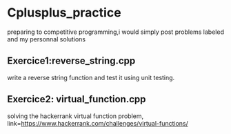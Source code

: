 # Cplusplus_practice
preparing to competitive programming,i would simply post problems labeled and my personnal solutions
 ## Exercice1:reverse_string.cpp
 write a reverse string function and test it using unit testing.
 ## Exercice2: virtual_function.cpp
solving the hackerrank virtual function problem, link=https://www.hackerrank.com/challenges/virtual-functions/
